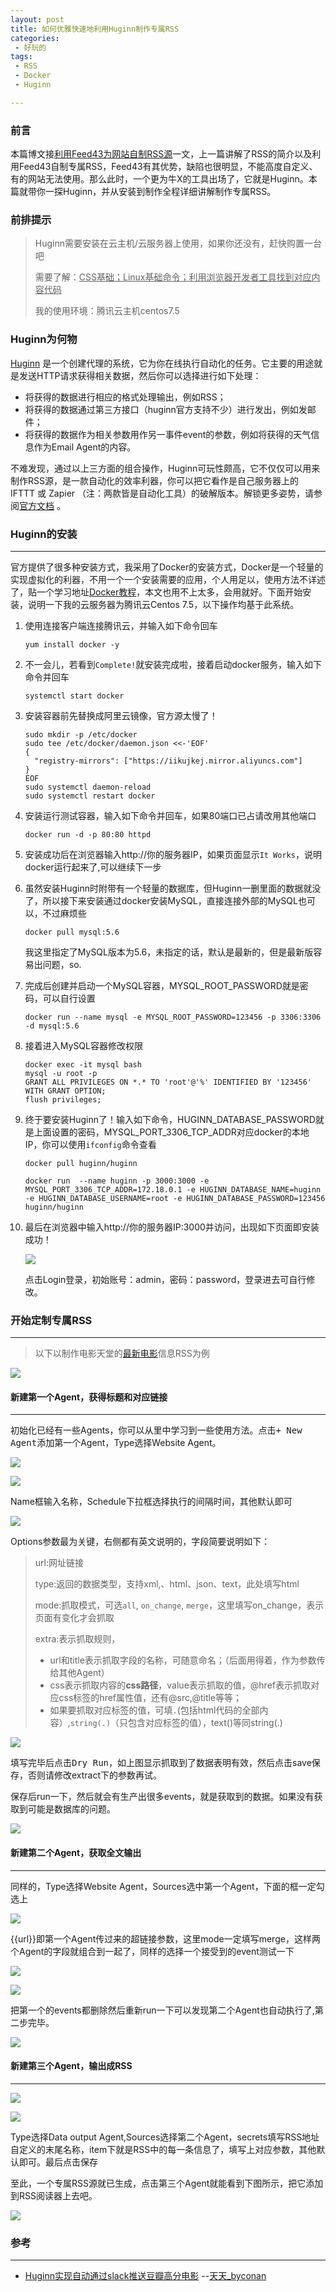 ```yaml
---
layout: post
title: 如何优雅快速地利用Huginn制作专属RSS
categories:
 - 好玩的
tags:
 - RSS
 - Docker
 - Huginn

---
```


###  前言

本篇博文接[利用Feed43为网站自制RSS源](https://jianger.space/take-advantage-of-feed43-to-custom-rss/)一文，上一篇讲解了RSS的简介以及利用Feed43自制专属RSS，Feed43有其优势，缺陷也很明显，不能高度自定义、有的网站无法使用。那么此时，一个更为牛X的工具出场了，它就是Huginn。本篇就带你一探Huginn，并从安装到制作全程详细讲解制作专属RSS。

<!-- more -->

### 前排提示

> Huginn需要安装在云主机/云服务器上使用，如果你还没有，赶快购置一台吧
>
> 需要了解：<u>CSS基础；Linux基础命令；利用浏览器开发者工具找到对应内容代码</u>
>
> 我的使用环境：腾讯云主机centos7.5



### Huginn为何物

[Huginn](https://github.com/huginn/huginn) 是一个创建代理的系统，它为你在线执行自动化的任务。它主要的用途就是发送HTTP请求获得相关数据，然后你可以选择进行如下处理：

- 将获得的数据进行相应的格式处理输出，例如RSS；
- 将获得的数据通过第三方接口（huginn官方支持不少）进行发出，例如发邮件；
- 将获得的数据作为相关参数用作另一事件event的参数，例如将获得的天气信息作为Email Agent的内容。

不难发现，通过以上三方面的组合操作，Huginn可玩性颇高，它不仅仅可以用来制作RSS源，是一款自动化的效率利器，你可以把它看作是自己服务器上的 IFTTT 或 Zapier （注：两款皆是自动化工具）的破解版本。解锁更多姿势，请参阅[官方文档](https://github.com/huginn/huginn) 。



### Huginn的安装

---

官方提供了很多种安装方式，我采用了Docker的安装方式，Docker是一个轻量的实现虚拟化的利器，不用一个一个安装需要的应用，个人用足以，使用方法不详述了，贴一个学习地址[Docker教程](http://www.baidu.com/link?url=sGzkYAT0i-FJpZobSUTkUzYlXWlmLEg82ZchlUAiznx1JcFsoELMKKrlXRsuiXyGIoMuOgpKazt7sEtfky1ZL_&wd=&eqid=eed6dca6000ef600000000065e0759d5)，本文也用不上太多，会用就好。下面开始安装，说明一下我的云服务器为腾讯云Centos 7.5，以下操作均基于此系统。

1. 使用连接客户端连接腾讯云，并输入如下命令回车

   ```
   yum install docker -y
   ```

2. 不一会儿，若看到`Complete!`就安装完成啦，接着启动docker服务，输入如下命令并回车

   ```
   systemctl start docker
   ```

3. 安装容器前先替换成阿里云镜像，官方源太慢了！

   ```
   sudo mkdir -p /etc/docker
   sudo tee /etc/docker/daemon.json <<-'EOF'
   {
     "registry-mirrors": ["https://iikujkej.mirror.aliyuncs.com"]
   }
   EOF
   sudo systemctl daemon-reload
   sudo systemctl restart docker
   ```

4. 安装运行测试容器，输入如下命令并回车，如果80端口已占请改用其他端口

   ```
   docker run -d -p 80:80 httpd
   ```

5. 安装成功后在浏览器输入http://你的服务器IP，如果页面显示`It Works`，说明docker运行起来了,可以继续下一步

6. 虽然安装Huginn时附带有一个轻量的数据库，但Huginn一删里面的数据就没了，所以接下来安装通过docker安装MySQL，直接连接外部的MySQL也可以，不过麻烦些

   ```
   docker pull mysql:5.6
   ```

   我这里指定了MySQL版本为5.6，未指定的话，默认是最新的，但是最新版容易出问题，so.

7. 完成后创建并启动一个MySQL容器，MYSQL_ROOT_PASSWORD就是密码，可以自行设置

   ```
   docker run --name mysql -e MYSQL_ROOT_PASSWORD=123456 -p 3306:3306 -d mysql:5.6
   ```

8. 接着进入MySQL容器修改权限

   ```
   docker exec -it mysql bash
   mysql -u root -p
   GRANT ALL PRIVILEGES ON *.* TO 'root'@'%' IDENTIFIED BY '123456' WITH GRANT OPTION;
   flush privileges;
   ```

9. 终于要安装Huginn了！输入如下命令，HUGINN_DATABASE_PASSWORD就是上面设置的密码，MYSQL_PORT_3306_TCP_ADDR对应docker的本地IP，你可以使用`ifconfig`命令查看

   ```
   docker pull huginn/huginn 
   
   docker run  --name huginn -p 3000:3000 -e MYSQL_PORT_3306_TCP_ADDR=172.18.0.1 -e HUGINN_DATABASE_NAME=huginn -e HUGINN_DATABASE_USERNAME=root -e HUGINN_DATABASE_PASSWORD=123456 huginn/huginn
   ```

10. 最后在浏览器中输入http://你的服务器IP:3000并访问，出现如下页面即安装成功！

    ![](https://article-1300776923.cos.ap-chengdu.myqcloud.com/Huginn%E5%88%B6%E4%BD%9CRSS/Huginn.PNG)

    点击Login登录，初始账号：admin，密码：password，登录进去可自行修改。





### 开始定制专属RSS

------

> 以下以制作电影天堂的[最新电影](https://www.dytt8.net/html/gndy/dyzz/index.html)信息RSS为例

![](https://article-1300776923.cos.ap-chengdu.myqcloud.com/Huginn%E5%88%B6%E4%BD%9CRSS/Huginn1.PNG)



#### 新建第一个Agent，获得标题和对应链接

------

初始化已经有一些Agents，你可以从里中学习到一些使用方法。点击<kbd>+ New Agent</kbd>添加第一个Agent，Type选择Website Agent。

![](https://article-1300776923.cos.ap-chengdu.myqcloud.com/Huginn%E5%88%B6%E4%BD%9CRSS/Huginn2.PNG)



![](https://article-1300776923.cos.ap-chengdu.myqcloud.com/Huginn%E5%88%B6%E4%BD%9CRSS/Huginn3.PNG)

Name框输入名称，Schedule下拉框选择执行的间隔时间，其他默认即可

![](https://article-1300776923.cos.ap-chengdu.myqcloud.com/Huginn%E5%88%B6%E4%BD%9CRSS/Huginn4.PNG)

Options参数最为关键，右侧都有英文说明的，字段简要说明如下：

> url:网址链接
>
> type:返回的数据类型，支持xml,、html、json、text，此处填写html
>
> mode:抓取模式，可选`all`, `on_change`,  `merge`，这里填写on_change，表示页面有变化才会抓取
>
> extra:表示抓取规则，
>
> - url和title表示抓取字段的名称，可随意命名；（后面用得着，作为参数传给其他Agent）
> - css表示抓取内容的**css路径**，value表示抓取的值，@href表示抓取对应css标签的href属性值，还有@src,@title等等；
> - 如果要抓取对应标签的值，可填`.`(包括html代码的全部内容）,`string(.)`（只包含对应标签的值），text()等同string(.)



![](https://article-1300776923.cos.ap-chengdu.myqcloud.com/Huginn%E5%88%B6%E4%BD%9CRSS/Huginn5.PNG)

填写完毕后点击<kbd>Dry Run</kbd>，如上图显示抓取到了数据表明有效，然后点击save保存，否则请修改extract下的参数再试。

保存后run一下，然后就会有生产出很多events，就是获取到的数据。如果没有获取到可能是数据库的问题。

![](https://article-1300776923.cos.ap-chengdu.myqcloud.com/Huginn%E5%88%B6%E4%BD%9CRSS/events.PNG)





#### 新建第二个Agent，获取全文输出

---

同样的，Type选择Website Agent，Sources选中第一个Agent，下面的框一定勾选上

![](https://article-1300776923.cos.ap-chengdu.myqcloud.com/Huginn%E5%88%B6%E4%BD%9CRSS/Huginn6.PNG)

{{url}}即第一个Agent传过来的超链接参数，这里mode一定填写merge，这样两个Agent的字段就组合到一起了，同样的选择一个接受到的event测试一下

![](https://article-1300776923.cos.ap-chengdu.myqcloud.com/Huginn%E5%88%B6%E4%BD%9CRSS/Huginn7.PNG)

![](https://article-1300776923.cos.ap-chengdu.myqcloud.com/Huginn%E5%88%B6%E4%BD%9CRSS/Huginn8.PNG)

把第一个的events都删除然后重新run一下可以发现第二个Agent也自动执行了,第二步完毕。

![](https://article-1300776923.cos.ap-chengdu.myqcloud.com/Huginn%E5%88%B6%E4%BD%9CRSS/Huginn9.PNG)





#### 新建第三个Agent，输出成RSS

---

![](https://article-1300776923.cos.ap-chengdu.myqcloud.com/Huginn%E5%88%B6%E4%BD%9CRSS/Huginn10.PNG)

![](https://article-1300776923.cos.ap-chengdu.myqcloud.com/Huginn%E5%88%B6%E4%BD%9CRSS/Huginn11.PNG)

Type选择Data output Agent,Sources选择第二个Agent，secrets填写RSS地址自定义的末尾名称，item下就是RSS中的每一条信息了，填写上对应参数，其他默认即可。最后点击保存

至此，一个专属RSS源就已生成，点击第三个Agent就能看到下图所示，把它添加到RSS阅读器上去吧。

![](https://article-1300776923.cos.ap-chengdu.myqcloud.com/Huginn%E5%88%B6%E4%BD%9CRSS/Huginn12.PNG)



### 参考

---

- [Huginn实现自动通过slack推送豆瓣高分电影](https://www.cnblogs.com/tiantianbyconan/p/8719444.html)	--[天天_byconan](https://www.cnblogs.com/tiantianbyconan)


